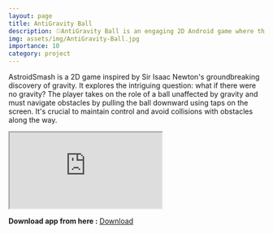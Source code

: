 ```yaml
---
layout: page
title: AntiGravity Ball
description: ⚾AntiGravity Ball is an engaging 2D Android game where the objective is to skillfully guide the ball downwards to accumulate higher scores.
img: assets/img/AntiGravity-Ball.jpg
importance: 10
category: project
---
```


AstroidSmash is a 2D game inspired by Sir Isaac Newton's groundbreaking discovery of gravity. It explores the intriguing question: what if there were no gravity? The player takes on the role of a ball unaffected by gravity and must navigate obstacles by pulling the ball downward using taps on the screen. It's crucial to maintain control and avoid collisions with obstacles along the way.


<div class="row mt-1">
    <div class="col-12 mt-1">
        <div class="embed-responsive embed-responsive-16by9">
            <iframe class="embed-responsive-item" src="https://www.youtube.com/embed/Bo6NMnqotOA" allowfullscreen autoplay></iframe>
        </div>
    </div>
</div>

**Download app from here :** <a href="https://apkpure.com/antigravity-ball/com.madan.madan" class="btn btn--success">Download</a>
